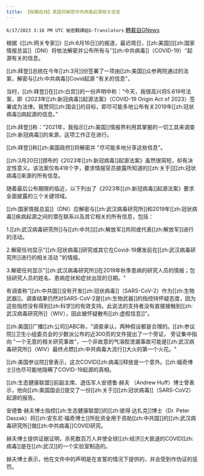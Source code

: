 ```yaml
---
title: 【秘翻在线】美国将解密中共病毒起源相关信息
---
```

`6/17/2023 3:16 PM UTC 秘密翻譯組G-Translators` [轉載自GNews](https://gnews.org/articles/1390981)

根据《[[zh:网关专家]]》[[zh:6月16日]]的报道，最迟周日，[[zh:美国]][[zh:国家情报总监]]（DNI）将依法解密并公布所有与‘’[[zh:中共病毒]]（COVID-19）‘’起源有关的信息。

[[zh:拜登]]总统在今年[[zh:3月]]份签署了一项由[[zh:美国]]众参两院通过的法案，解密与[[zh:中共病毒]]Covid起源 "有关的信息"。

当时，[[zh:拜登]]在[[zh:白宫]]的一份声明中称：“今天，我很高兴将S.619号法案，即《2023年[[zh:新冠病毒]]起源法案》（COVID-19 Origin Act of 2023）签署成为法律。我赞同[[zh:国会]]的目标，即尽可能多地公布有关2019年[[zh:冠状病毒]]病起源的信息。”

[[zh:拜登]]称：“2021年，我指示[[zh:美国]]情报界利用其掌握的一切工具来调查[[zh:新冠病毒]]的来源，这项工作正在进行。

[[zh:拜登]]称[[zh:美国政府]]将解密并 "尽可能多地分享这些信息"。

[[zh:3月20日]]颁布的《2023年[[zh:新冠病毒]]起源法案》虽然很简短，却有决定性意义。该法案仅有418个字，要求情报官员披露所知道的[[zh:关于]][[zh:冠状病毒]]来源的所有信息。

随着最后公布期限的临近，以下列出了《2023年[[zh:新冠病毒]]起源法案》要求全面披露的三个关键领域。

[[zh:国家情报总监]]（DNI）应解密与[[zh:武汉病毒研究所]]和2019年[[zh:冠状病毒]]疾病起源之间的潜在联系以及其它相关的所有信息，包括：

1.[[zh:武汉病毒研究所]]与[[zh:中共]][[zh:解放军]]共同或代表[[zh:解放军]]进行的活动。

2.解密任何显示"[[zh:冠状病毒]]研究或其它在Covid-19爆发前在[[zh:武汉病毒研究所]]进行的相关活动 "的情报。

3.解密任何显示"[[zh:武汉病毒研究所]]在2019年秋季患病的研究人员的情报；包括研究人员的姓名、患病症状和症状出现的日期。"

有调查称”[[zh:中共国]]没有开发[[zh:冠状病毒]]（SARS-CoV-2）作为[[zh:生物武器]]。调查结果仍然对SARS-CoV-2是[[zh:生物武器]]的指控持怀疑态度，因为这些指控没有得到[[zh:科学]]的有效支持。此说法的支持者没有直接接触到[[zh:武汉病毒研究所]]（WIV），因此被怀疑散布[[zh:虚假信息]]"。

[[zh:美国]]广播[[zh:公司]]ABC称，"调查承认，两种假设都是合理的。[[zh:参议院]]卫生小组委员会的少数派公布的近300页的文件提出了一个旁证， 旁证集中指向 "一个无意的相关研究事故"，一个非故意的气溶胶泄漏事故可能是[[zh:武汉病毒研究所]]（WIV）最终点燃[[zh:中共病毒大流行]]大火的第一个火花。"

[[zh:美国参议院]]曾表示，这次COVID[[zh:病毒]]释放是一个意外。[[zh:福奇博士]]也尽可能地隐瞒了COVID-19起源的真相。

[[zh:生态健康联盟]]前副主席、退伍军人安德鲁·赫夫 （Andrew Huff）博士曾表示，他向[[zh:美国国会]]提交了一份[[zh:关于]][[zh:冠状病毒]]（SARS-CoV2）起源的报告。

安德鲁·赫夫博士指控[[zh:生态健康联盟]]的[[zh:彼得·达扎克]]博士（Dr. Peter Daszak）将[[zh:安东尼·福奇博士]]所批资金用于资助[[zh:中共国]]的[[zh:武汉病毒研究所]]做[[zh:中共病毒]]COVID研究。

赫夫博士提供证据证明，杀死数百万人并使全球[[zh:经济]]大衰退的COVID[[zh:病毒]]是在[[zh:武汉]]的一个实验室制造的。

赫夫博士表示，他在文件中的声明是在宣誓的情况下提供的，并会受到作伪证的惩罚。
